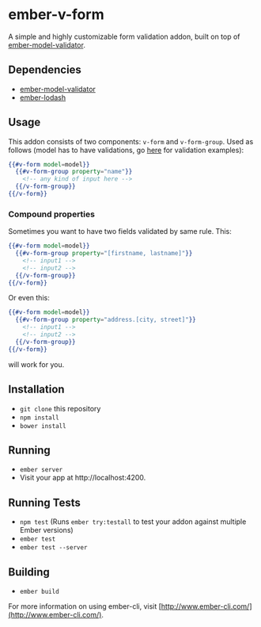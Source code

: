 # ember-v-form

A simple and highly customizable form validation addon, built on top of [ember-model-validator](https://github.com/esbanarango/ember-model-validator).

## Dependencies
* [ember-model-validator](https://github.com/esbanarango/ember-model-validator)
* [ember-lodash](https://github.com/mike-north/ember-lodash)

## Usage
This addon consists of two components: `v-form` and `v-form-group`. Used as follows (model has to have validations, go [here](https://github.com/esbanarango/ember-model-validator) for validation examples):

```handlebars
{{#v-form model=model}}
  {{#v-form-group property="name"}}
    <!-- any kind of input here -->
  {{/v-form-group}}
{{/v-form}}
```

### Compound properties
Sometimes you want to have two fields validated by same rule. This:
```handlebars
{{#v-form model=model}}
  {{#v-form-group property="[firstname, lastname]"}}
    <!-- input1 -->
    <!-- input2 -->
  {{/v-form-group}}
{{/v-form}}
```

Or even this:
```handlebars
{{#v-form model=model}}
  {{#v-form-group property="address.[city, street]"}}
    <!-- input1 -->
    <!-- input2 -->
  {{/v-form-group}}
{{/v-form}}
```
will work for you.


## Installation

* `git clone` this repository
* `npm install`
* `bower install`

## Running

* `ember server`
* Visit your app at http://localhost:4200.

## Running Tests

* `npm test` (Runs `ember try:testall` to test your addon against multiple Ember versions)
* `ember test`
* `ember test --server`

## Building

* `ember build`

For more information on using ember-cli, visit [http://www.ember-cli.com/](http://www.ember-cli.com/).
